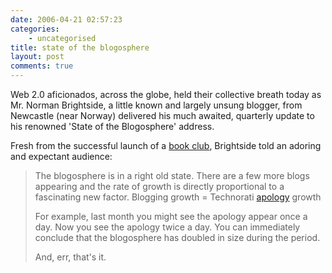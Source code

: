 ```yaml
---
date: 2006-04-21 02:57:23
categories:
    - uncategorised
title: state of the blogosphere
layout: post
comments: true
---
```

Web 2.0 aficionados, across the globe, held their collective breath
today as Mr. Norman Brightside, a little known and largely unsung
blogger, from Newcastle (near Norway) delivered his much awaited,
quarterly update to his renowned 'State of the Blogosphere' address.

Fresh from the successful launch of a
[book club](http://www.nbrightside.com/blog/2006/04/19/book-club/),
Brightside told an adoring and expectant audience:

> The blogosphere is in a right old state. There are a few more blogs
> appearing and the rate of growth is directly proportional to a
> fascinating new factor.
> Blogging growth = Technorati
> [apology](http://www.flickr.com/photos/70276096@N00/132028272/) growth
>
> For example, last month you might see the apology appear once a day.
> Now you see the apology twice a day. You can immediately conclude that
> the blogosphere has doubled in size during the period.
>
> And, err, that's it.
